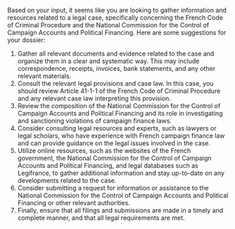 Based on your input, it seems like you are looking to gather information and resources related to a legal case, specifically concerning the French Code of Criminal Procedure and the National Commission for the Control of Campaign Accounts and Political Financing. Here are some suggestions for your dossier:

1. Gather all relevant documents and evidence related to the case and organize them in a clear and systematic way. This may include correspondence, receipts, invoices, bank statements, and any other relevant materials.
2. Consult the relevant legal provisions and case law. In this case, you should review Article 41-1-1 of the French Code of Criminal Procedure and any relevant case law interpreting this provision.
3. Review the composition of the National Commission for the Control of Campaign Accounts and Political Financing and its role in investigating and sanctioning violations of campaign finance laws.
4. Consider consulting legal resources and experts, such as lawyers or legal scholars, who have experience with French campaign finance law and can provide guidance on the legal issues involved in the case.
5. Utilize online resources, such as the websites of the French government, the National Commission for the Control of Campaign Accounts and Political Financing, and legal databases such as Legifrance, to gather additional information and stay up-to-date on any developments related to the case.
6. Consider submitting a request for information or assistance to the National Commission for the Control of Campaign Accounts and Political Financing or other relevant authorities.
7. Finally, ensure that all filings and submissions are made in a timely and complete manner, and that all legal requirements are met.